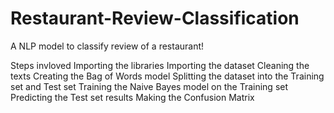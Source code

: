 # Restaurant-Review-Classification
A NLP model to classify review of a restaurant!

Steps invloved
Importing the libraries
Importing the dataset
Cleaning the texts
Creating the Bag of Words model
Splitting the dataset into the Training set and Test set
Training the Naive Bayes model on the Training set
Predicting the Test set results
Making the Confusion Matrix
